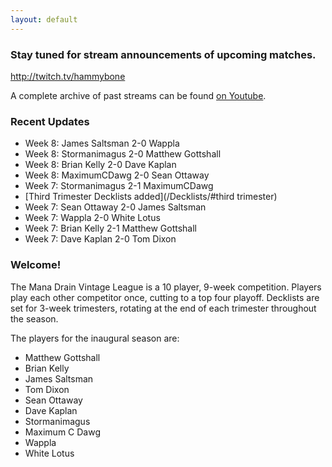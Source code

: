 ```yaml
---
layout: default
---
```


### Stay tuned for stream announcements of upcoming matches.
<a href="http://twitch.tv/hammybone">http://twitch.tv/hammybone</a>

A complete archive of past streams can be found <a href="https://www.youtube.com/user/SpaceStormy/videos">on Youtube</a>.

### Recent Updates
- Week 8: James Saltsman 2-0 Wappla
- Week 8: Stormanimagus 2-0 Matthew Gottshall
- Week 8: Brian Kelly 2-0 Dave Kaplan
- Week 8: MaximumCDawg 2-0 Sean Ottaway
- Week 7: Stormanimagus 2-1 MaximumCDawg
- [Third Trimester Decklists added](/Decklists/#third trimester)
- Week 7: Sean Ottaway 2-0 James Saltsman
- Week 7: Wappla 2-0 White Lotus
- Week 7: Brian Kelly 2-1 Matthew Gottshall
- Week 7: Dave Kaplan 2-0 Tom Dixon


### Welcome!

The Mana Drain Vintage League is a 10 player, 9-week competition. Players play each other competitor once, cutting to a top four playoff. Decklists are set for 3-week trimesters, rotating at the end of each trimester throughout the season.

The players for the inaugural season are:

- Matthew Gottshall
- Brian Kelly
- James Saltsman
- Tom Dixon
- Sean Ottaway
- Dave Kaplan
- Stormanimagus
- Maximum C Dawg
- Wappla
- White Lotus




